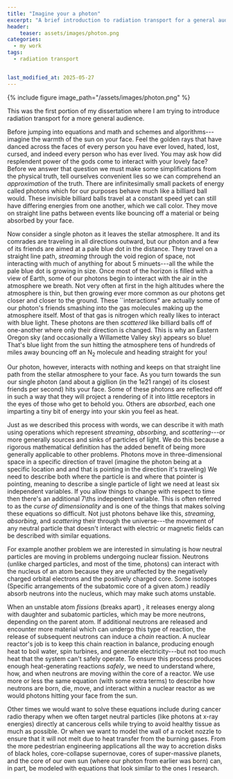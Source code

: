 ```yaml
---
title: "Imagine your a photon"
excerpt: "A brief introduction to radiation transport for a general audience "
header:
    teaser: assets/images/photon.png
categories:
  - my work
tags:
  - radiation transport


last_modified_at: 2025-05-27
---
```


{% include figure image_path="/assets/images/photon.png" %}

This was the first portion of my dissertation where I am trying to introduce radiation transport for a more general audience.

Before jumping into equations and math and schemes and algorithms---imagine the warmth of the sun on your face.
Feel the golden rays that have danced across the faces of every person you have ever loved, hated, lost, cursed, and indeed every person who has ever lived.
You may ask how did resplendent power of the gods come to interact with your lovely face?
Before we answer that question we must make some simplifications from the physical truth, tell ourselves convenient lies so we can comprehend an *approximation* of the truth.
There are infinitesimally small packets of energy called photons which for our purposes behave much like a billiard ball would.
These invisible billiard balls travel at a constant speed yet can still have differing energies from one another, which we call color.
They move on straight line paths between events like bouncing off a material or being absorbed by your face.

Now consider a single photon as it leaves the stellar atmosphere.
It and its comrades are traveling in all directions outward, but our photon and a few of its friends are aimed at a pale blue dot in the distance.
They travel on a straight line path, *streaming* through the void region of space, not interacting with much of anything for about 5 minuets---all the while the pale blue dot is growing in size.
Once most of the horizon is filled with a view of Earth, some of our photons begin to interact with the air in the atmosphere we breath.
Not very often at first in the high altitudes where the atmosphere is thin, but then growing ever more common as our photons get closer and closer to the ground.
These ``interactions" are actually some of our photon's friends smashing into the gas molecules making up the atmosphere itself.
Most of that gas is nitrogen which really likes to interact with blue light.
These photons are then *scattered* like billiard balls off of one-another where only their direction is changed.
This is why an Eastern Oregon sky (and occasionally a Willamette Valley sky) appears so blue!
That's blue light from the sun hitting the atmosphere tens of hundreds of miles away bouncing off an N$_2$ molecule and heading straight for you!

Our photon, however, interacts with nothing and keeps on that straight line path from the stellar atmosphere to your face.
As you turn towards the sun our single photon (and about a gigllion (in the 1e21 range) of its closest friends per second) hits your face.
Some of these photons are reflected off in such a way that they will project a rendering of it into little receptors in the eyes of those who get to behold you.
Others are *absorbed*, each one imparting a tiny bit of energy into your skin you feel as heat.

Just as we described this process with words, we can describe it with math using operations which represent *streaming*, *absorbing*, and *scattering*---or more generally sources and sinks of particles of light.
We do this because a rigorous mathematical definition has the added benefit of being more generally applicable to other problems.
Photons move in three-dimensional space in a specific direction of travel (imagine the photon being at a specific location and and that is pointing in the direction it's traveling)
We need to describe both where the particle is and where that pointer is pointing,
meaning to describe a single particle of light we need at least six independent variables.
If you allow things to change with respect to time then there's an additional 7\ths independent variable.
This is often referred to as the *curse of dimensionality* and is one of the things that makes solving these equations so difficult.
Not just photons behave like this, *streaming*, *absorbing*, and *scattering* their through the universe---the movement of any neutral particle that doesn't interact with electric or magnetic fields can be described with similar equations.

For example another problem we are interested in simulating is how neutral particles are moving in problems undergoing nuclear fission.
Neutrons (unlike charged particles, and most of the time, photons) can interact with the nucleus of an atom because they are unaffected by the negatively charged orbital electrons and the positively charged core.
Some isotopes (Specific arrangements of the subatomic core of a given atom.) readily absorb neutrons into the nucleus, which may make such atoms unstable.

When an unstable atom *fissions* (breaks apart)
, it releases energy along with daughter and subatomic particles, which may be more neutrons, depending on the parent atom.
If additional neutrons are released and encounter more material which can undergo this type of reaction, the release of subsequent neutrons can induce a *chain* reaction.
A nuclear reactor's job is to keep this chain reaction in balance, producing enough heat to boil water, spin turbines, and generate electricity---but not too much heat that the system can't safely operate.
To ensure this process produces enough heat-generating reactions *safely*, we need to understand where, how, and when neutrons are moving within the core of a reactor.
We use more or less the same equation (with some extra terms) to describe how neutrons are born, die, move, and interact within a nuclear reactor as we would photons hitting your face from the sun.

Other times we would want to solve these equations include during cancer radio therapy when we often target  neutral particles (like photons at x-ray energies) directly at cancerous cells while trying to avoid healthy tissue as much as possible.
Or when we want to model the wall of a rocket nozzle to ensure that it will not melt due to heat transfer from the burning gases.
From the more pedestrian engineering applications all the way to accretion disks of black holes, core-collapse supernovae, cores of super-massive planets, and the core of our own sun (where our photon from earlier was born) can, in part, be modeled with equations that look similar to the ones I research.